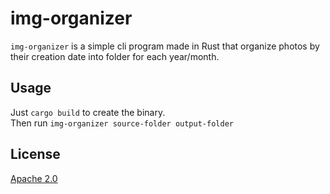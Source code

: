 # img-organizer
`img-organizer` is a simple cli program made in Rust that organize photos by their creation date into folder for each year/month.

## Usage
Just ```cargo build``` to create the binary.\
Then run ```img-organizer source-folder output-folder```

## License
[Apache 2.0](https://choosealicense.com/licenses/apache-2.0/)